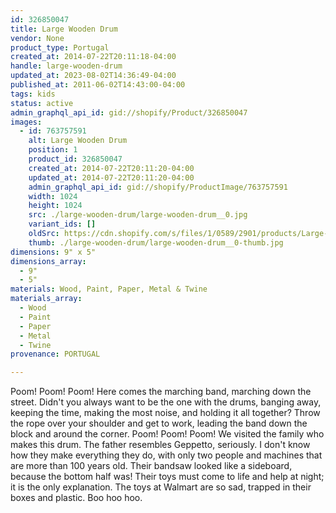```yaml
---
id: 326850047
title: Large Wooden Drum
vendor: None
product_type: Portugal
created_at: 2014-07-22T20:11:18-04:00
handle: large-wooden-drum
updated_at: 2023-08-02T14:36:49-04:00
published_at: 2011-06-02T14:43:00-04:00
tags: kids
status: active
admin_graphql_api_id: gid://shopify/Product/326850047
images:
  - id: 763757591
    alt: Large Wooden Drum
    position: 1
    product_id: 326850047
    created_at: 2014-07-22T20:11:20-04:00
    updated_at: 2014-07-22T20:11:20-04:00
    admin_graphql_api_id: gid://shopify/ProductImage/763757591
    width: 1024
    height: 1024
    src: ./large-wooden-drum/large-wooden-drum__0.jpg
    variant_ids: []
    oldSrc: https://cdn.shopify.com/s/files/1/0589/2901/products/Large-wooden-Drum.jpeg?v=1406074280
    thumb: ./large-wooden-drum/large-wooden-drum__0-thumb.jpg
dimensions: 9" x 5"
dimensions_array:
  - 9"
  - 5"
materials: Wood, Paint, Paper, Metal & Twine
materials_array:
  - Wood
  - Paint
  - Paper
  - Metal
  - Twine
provenance: PORTUGAL

---
```


Poom! Poom! Poom! Here comes the marching band, marching down the street. Didn't you always want to be the one with the drums, banging away, keeping the time, making the most noise, and holding it all together? Throw the rope over your shoulder and get to work, leading the band down the block and around the corner. Poom! Poom! Poom! We visited the family who makes this drum. The father resembles Geppetto, seriously. I don't know how they make everything they do, with only two people and machines that are more than 100 years old. Their bandsaw looked like a sideboard, because the bottom half was! Their toys must come to life and help at night; it is the only explanation. The toys at Walmart are so sad, trapped in their boxes and plastic. Boo hoo hoo.